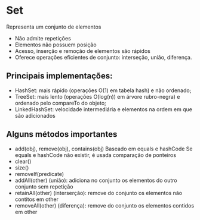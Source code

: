 # Set

Representa um conjunto de elementos

- Não admite repetições
- Elementos não possuem posição
- Acesso, inserção e remoção de elementos são rápidos
- Oferece operações eficientes de conjunto: interseção, união, diferença.

## Principais implementações:

- HashSet: mais rápido (operações O(1) em tabela hash) e não ordenado;
- TreeSet: mais lento (operações O(log(n)) em árvore rubro-negra) e ordenado pelo compareTo do objeto;
- LinkedHashSet: velocidade intermediária e elementos na ordem em que são adicionados

## Alguns métodos importantes

- add(obj), remove(obj), contains(obj)
Baseado em equals e hashCode
Se equals e hashCode não existir, é usada comparação de ponteiros
- clear()
- size()
- removeIf(predicate)
- addAll(other) (união): adiciona no conjunto os elementos do outro conjunto sem repetição
- retainAll(other) (interserção): remove do conjunto os elementos não contitos em other
- removeAll(other) (diferença): remove do conjunto os elementos contidos em other
